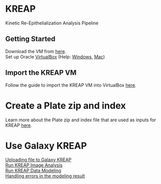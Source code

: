 # [](#header-1)KREAP

Kinetic Re-Epithelialization Analysis Pipeline 

## [](#header-2)Getting Started

Download the VM from [here](https://bioinf-galaxian.erasmusmc.nl/owncloud/index.php/s/CLnWCAxXqhUeGQS/download).  
Set up Oracle [VirtualBox](https://www.virtualbox.org/) (Help: [Windows](virtual_box_setup_windows), [Mac](virtual_box_setup_mac))

## [](#header-3)Import the KREAP VM

Follow the guide to import the KREAP VM into VirtualBox [here](setup_kreap).

# [](#header-1)Create a Plate zip and index  
  
Learn more about the Plate zip and index file that are used as inputs for KREAP [here](file_formats).  

# [](#header-1)Use Galaxy KREAP

[Uploading file to Galaxy KREAP](use_kreap_upload)  
[Run KREAP Image Analysis](use_kreap_analysis)  
[Run KREAP Data Modeling](use_kreap_modeling)  
[Handling errors in the modeling result](use_kreap_model_error)

